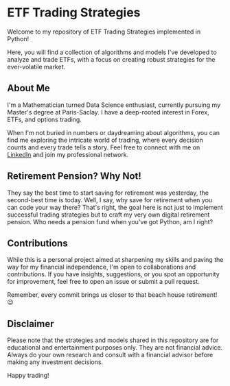 # ETF Trading Strategies

Welcome to my repository of ETF Trading Strategies implemented in Python! 

Here, you will find a collection of algorithms and models I've developed to analyze and trade ETFs, with a focus on creating robust strategies for the ever-volatile market.

## About Me

I'm a Mathematician turned Data Science enthusiast, currently pursuing my Master's degree at Paris-Saclay. I have a deep-rooted interest in Forex, ETFs, and options trading.

When I'm not buried in numbers or daydreaming about algorithms, you can find me exploring the intricate world of trading, where every decision counts and every trade tells a story. 
Feel free to connect with me on [LinkedIn](https://www.linkedin.com/in/pablo-moll%C3%A1-ch%C3%A1rlez/) and join my professional network.

## Retirement Pension? Why Not!

They say the best time to start saving for retirement was yesterday, the second-best time is today. 
Well, I say, why save for retirement when you can code your way there? That's right, the goal here is not just to implement successful trading strategies but to craft my very own digital retirement pension.
Who needs a pension fund when you've got Python, am I right?

## Contributions

While this is a personal project aimed at sharpening my skills and paving the way for my financial independence, I'm open to collaborations and contributions.
If you have insights, suggestions, or you spot an opportunity for improvement, feel free to open an issue or submit a pull request.

Remember, every commit brings us closer to that beach house retirement! 😉

## Disclaimer

Please note that the strategies and models shared in this repository are for educational and entertainment purposes only. 
They are not financial advice. Always do your own research and consult with a financial advisor before making any investment decisions.

Happy trading!
